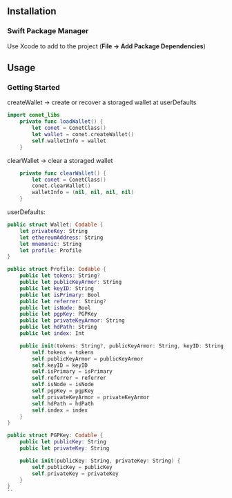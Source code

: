 ## Installation

### Swift Package Manager

Use Xcode to add to the project (**File -> Add Package Dependencies**)

## Usage

### Getting Started

createWallet -> create or recover a storaged wallet at userDefaults

```swift
import conet_libs
    private func loadWallet() {
        let conet = ConetClass()
        let wallet = conet.createWallet()
        self.walletInfo = wallet
    }
```

clearWallet -> clear a storaged wallet

```swift
    private func clearWallet() {
        let conet = ConetClass()
        conet.clearWallet()
        walletInfo = (nil, nil, nil, nil)
    }
```

userDefaults: 

```swift
public struct Wallet: Codable {
    let privateKey: String
    let ethereumAddress: String
    let mnemonic: String
    let profile: Profile
}

public struct Profile: Codable {
    public let tokens: String?
    public let publicKeyArmor: String
    public let keyID: String
    public let isPrimary: Bool
    public let referrer: String?
    public let isNode: Bool
    public let pgpKey: PGPKey
    public let privateKeyArmor: String
    public let hdPath: String
    public let index: Int

    public init(tokens: String?, publicKeyArmor: String, keyID: String, isPrimary: Bool, referrer: String?, isNode: Bool, pgpKey: PGPKey, privateKeyArmor: String, hdPath: String, index: Int) {
        self.tokens = tokens
        self.publicKeyArmor = publicKeyArmor
        self.keyID = keyID
        self.isPrimary = isPrimary
        self.referrer = referrer
        self.isNode = isNode
        self.pgpKey = pgpKey
        self.privateKeyArmor = privateKeyArmor
        self.hdPath = hdPath
        self.index = index
    }
}

public struct PGPKey: Codable {
    public let publicKey: String
    public let privateKey: String

    public init(publicKey: String, privateKey: String) {
        self.publicKey = publicKey
        self.privateKey = privateKey
    }
}
``
